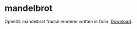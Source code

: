 # mandelbrot
OpenGL mandelbrot fractal renderer written in Odin. [Download](https://github.com/TonikHorkel/mandelbrot/releases).
